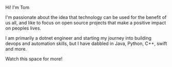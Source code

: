 Hi! I'm Tom

I'm passionate about the idea that technology can be used for the benefit of us all, and like to focus on open source projects that make a positive impact on peoples lives.

I am primarily a dotnet engineer and starting my journey into building devops and automation skills, but I have dabbled in Java, Python, C++, swift and more.

Watch this space for more!
